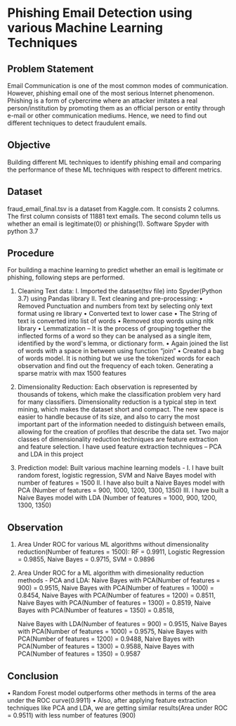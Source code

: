 # Phishing Email Detection using various Machine Learning Techniques
## Problem Statement
Email Communication is one of the most common modes of communication. However,
phishing email one of the most serious Internet phenomenon. Phishing is a form of cybercrime where an attacker imitates a real person/institution by promoting them as an official person or entity through e-mail or other communication mediums. Hence, we need to find out different techniques to detect fraudulent emails.

## Objective
Building different ML techniques to identify phishing email and comparing the performance of these ML techniques with respect to different metrics.

## Dataset
fraud_email_final.tsv is a dataset from Kaggle.com. It consists 2 columns.  The first column consists of 11881 text emails. The second column tells us whether an email is legitimate(0) or phishing(1).
Software
Spyder with python 3.7
## Procedure
For building a machine learning to predict whether an email is legitimate or phishing, following steps are performed.
1.	Cleaning Text data:
I.	Imported the dataset(tsv file) into Spyder(Python 3.7) using Pandas library
II.	Text cleaning and pre-processing:
•	Removed Punctuation and numbers from text by selecting only text format using re library
•	Converted text to lower case
•	The String of text is converted into list of words
•	Removed stop words using nltk library
•	Lemmatization – It is the process of grouping together the inflected forms of a word so they can be analysed as a single item, identified by the word's lemma, or dictionary form.
•	Again joined the list of words with a space in between using function “join”
•	Created a bag of words model. It is nothing but we use the tokenized words for each observation and find out the frequency of each token. Generating a sparse matrix with max 1500 features


2.	Dimensionality Reduction:
Each observation is represented by thousands of tokens, which make the classification problem very hard for many classifiers. Dimensionality reduction is a typical step in text mining, which makes the dataset short and compact. The new space is easier to handle because of its size, and also to carry the most important part of the information needed to distinguish between emails, allowing for the creation of profiles that describe the data set. Two major classes of dimensionality reduction techniques are feature extraction and feature selection. I have used feature extraction techniques – PCA and LDA in this project
3.	Prediction model: Built various machine learning models - 
    I. I have built random forest, logistic regression, SVM and Naive Bayes model with number of features = 1500
    II. I have also built a Naive Bayes model with PCA (Number of features = 900, 1000, 1200, 1300, 1350)
    III. I have built a Naive Bayes model with LDA (Number of features = 1000, 900, 1200, 1300, 1350)

## Observation
1.	Area Under ROC for various ML algorithms without dimensionality reduction(Number of features = 1500):
    RF = 0.9911,
    Logistic Regression = 0.9855,
    Naive Bayes = 0.9715,
    SVM = 0.9896
                      
2.	Area Under ROC for a ML algorithm with dimesionality reduction methods - PCA and LDA:
    Naive Bayes with PCA(Number of features = 900) = 0.9515,
    Naive Bayes with PCA(Number of features = 1000) = 0.8454,
    Naive Bayes with PCA(Number of features = 1200) = 0.8511,
    Naive Bayes with PCA(Number of features = 1300) = 0.8519,
    Naive Bayes with PCA(Number of features = 1350) = 0.8518,
    
    Naive Bayes with LDA(Number of features = 900) = 0.9515,
    Naive Bayes with PCA(Number of features = 1000) = 0.9575,
    Naive Bayes with PCA(Number of features = 1200) = 0.9488,
    Naive Bayes with PCA(Number of features = 1300) = 0.9588,
    Naive Bayes with PCA(Number of features = 1350) = 0.9587 
                         

## Conclusion
•	Random Forest model outperforms other methods in terms of the area under the ROC curve(0.9911) 
•	Also, after applying feature extraction techniques like PCA and LDA, we are getting similar results(Area under ROC = 0.9511) with less number of features (900)
